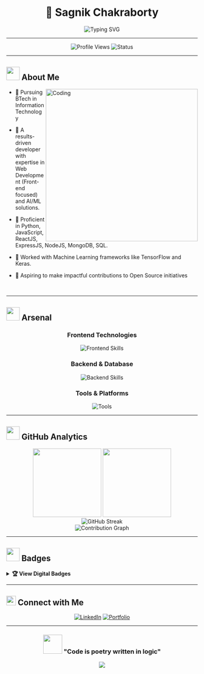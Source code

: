# <div align="center">🌟 Sagnik Chakraborty</div>

<div align="center">
  <img src="https://readme-typing-svg.herokuapp.com?font=Fira+Code&weight=600&size=28&duration=3000&pause=1000&color=6366F1&center=true&vCenter=true&multiline=true&repeat=false&width=600&height=100&lines=Full-Stack+Developer;AI%2FML+Enthusiast" alt="Typing SVG" />
</div>
<hr>

<div align="center">
  <img src="https://komarev.com/ghpvc/?username=eccentriccoder01&label=Profile%20Views&color=6366f1&style=for-the-badge" alt="Profile Views" />
  <img src="https://img.shields.io/badge/Status-Available%20for%20Hire-brightgreen?style=for-the-badge" alt="Status" />
</div>

---

## <img src="https://media.giphy.com/media/iY8CRBdQXODJSCERIr/giphy.gif" width="35"> About Me

<img align="right" src="https://media.giphy.com/media/SWoSkN6DxTszqIKEqv/giphy.gif" alt="Coding" width="400" />


- 🔏 Pursuing BTech in Information Technology

- 🔏 A results-driven developer with expertise in Web Development (Front-end focused) and AI/ML solutions.

- 🔏 Proficient in Python, JavaScript, ReactJS, ExpressJS, NodeJS, MongoDB, SQL.

- 🔏 Worked with Machine Learning frameworks like TensorFlow and Keras.

- 🔏 Aspiring to make impactful contributions to Open Source initiatives


<br clear="right"/>

---

## <img src="https://media.giphy.com/media/WUlplcMpOCEmTGBtBW/giphy.gif" width="35"> Arsenal

<div align="center">

### Frontend Technologies
<p>
  <img src="https://skillicons.dev/icons?i=react,js,ts,html,css,bootstrap" alt="Frontend Skills" />
</p>

### Backend & Database
<p>
  <img src="https://skillicons.dev/icons?i=nodejs,express,mongodb,mysql,python" alt="Backend Skills" />
</p>

### Tools & Platforms
<p>
  <img src="https://skillicons.dev/icons?i=vscode,git,github,postman,tensorflow" alt="Tools" />
</p>

</div>

---

## <img src="https://media.giphy.com/media/Q7LHmoFwVP6Yc1swZs/giphy.gif" width="35"> GitHub Analytics

<div align="center">
  
  <img height="180em" src="https://github-readme-stats.vercel.app/api?username=eccentriccoder01&show_icons=true&theme=tokyonight&count_private=true&hide_border=true&bg_color=0d1117&title_color=6366f1&icon_color=8b5cf6&text_color=c9d1d9"/>
  
  <img height="180em" src="https://github-readme-stats.vercel.app/api/top-langs/?username=eccentriccoder01&layout=compact&theme=tokyonight&hide_border=true&bg_color=0d1117&title_color=6366f1&text_color=c9d1d9"/>
  
</div>

<div align="center">
  <img src="https://streak-stats.demolab.com/?user=eccentriccoder01&theme=tokyonight&hide_border=true&background=0D1117&stroke=6366f1&ring=8b5cf6&fire=f59e0b&currStreakLabel=c9d1d9" alt="GitHub Streak" />
</div>

<div align="center">
  <img src="https://github-readme-activity-graph.vercel.app/graph?username=eccentriccoder01&theme=tokyo-night&bg_color=0d1117&color=c9d1d9&line=6366f1&point=8b5cf6&area=true&hide_border=true" alt="Contribution Graph" />
</div>

---

## <img src="https://media.giphy.com/media/LnQjpWaON8nhr21vNW/giphy.gif" width="35"> Badges

<details>
<summary><b>🏆 View Digital Badges</b></summary>
<br>

<div align="center">
  <table>
    <tr>
      <td align="center">
        <a href="https://www.credly.com/badges/76e994f4-a66f-4209-9727-f0007de3c3a8/public_url">
          <img width="120px" src="https://github.com/user-attachments/assets/996cbd36-6b8c-45ad-ad00-7aa577422835" />
        </a>
      </td>
      <td align="center">
        <a href="https://www.credly.com/badges/fb130af4-6008-4ae8-b24d-e9d012f57777/public_url">
          <img width="120px" src="https://github.com/user-attachments/assets/ba28ffed-2b29-42e9-8bd9-a8b299d99a39" />
        </a>
      </td>
      <td align="center">
        <a href="https://www.credly.com/badges/83bed5fd-8ba1-4c44-8358-73fb2da1623e/public_url">
          <img width="120px" src="https://github.com/user-attachments/assets/4948a1b4-118a-4b17-ae92-3917923ca53c" />
        </a>
      </td>
      <td align="center">
        <img width="120px" src="https://github.com/user-attachments/assets/881a3b49-b283-47cc-b1ae-7e7354eeae9d" />
      </td>
    </tr>
    <tr>
      <td align="center">
        <a href="https://www.credly.com/badges/53bd600a-4e4a-4a87-b7bd-11405964c0d3/public_url">
          <img width="120px" src="https://github.com/user-attachments/assets/3ab1a6a5-5a83-4839-ba62-a3f18a9cb475" />
        </a>
      </td>
      <td align="center">
        <a href="https://www.credly.com/badges/1bde91ac-946e-40f9-b9e5-927d9d631101/public_url">
          <img width="120px" src="https://github.com/user-attachments/assets/432e38fb-053e-4835-8a0f-2a494c073c92" />
        </a>
      </td>
      <td align="center">
        <a href="https://www.credly.com/badges/bcf6d1bb-3d3d-422c-bc5b-2e3c90d5ccbc/public_url">
          <img width="120px" src="https://github.com/user-attachments/assets/b6337be4-4cd6-41c6-bea3-855e9f2c5e09" />
        </a>
      </td>
      <td align="center">
        <a href="https://www.credly.com/badges/f093ec4e-dff7-4db6-8909-77205c6b0861/public_url">
          <img width="120px" src="https://github.com/user-attachments/assets/16300233-4e36-464f-9369-062b172ea94d" />
        </a>
      </td>
    </tr>
    <tr>
      <td align="center">
        <a href="https://www.credly.com/badges/4b318b6e-c7cc-4e31-856c-0957a84b14dd/public_url">
          <img width="120px" src="https://github.com/user-attachments/assets/34859652-b56d-4ef4-a454-396aa5543ede" />
        </a>
      </td>
      <td align="center">
        <a href="https://www.credly.com/badges/f397a886-61de-4ec5-9e50-6eb741a085d1/public_url">
          <img width="120px" src="https://github.com/user-attachments/assets/5e58bda2-9472-4026-9587-3fd3ad93e135" />
        </a>
      </td>
      <td colspan="2"></td>
    </tr>
  </table>
</div>

</details>

---

## <img src="https://media.giphy.com/media/LnQjpWaON8nhr21vNW/giphy.gif" width="25"> Connect with Me

<div align="center">
  
  [![LinkedIn](https://img.shields.io/badge/LinkedIn-0077B5?style=for-the-badge&logo=linkedin&logoColor=white)](https://www.linkedin.com/in/sagnik-chakraborty-9aa473248)
  [![Portfolio](https://img.shields.io/badge/Portfolio-FF7139?style=for-the-badge&logo=Firefox&logoColor=white)](#)

</div>

---

<div align="center">
  
  ### <img src="https://media.giphy.com/media/VgCDAzcKvsR6OM0uWg/giphy.gif" width="50"> "Code is poetry written in logic"
  
  <img src="https://capsule-render.vercel.app/api?type=waving&color=gradient&customColorList=6,11,20&height=120&section=footer&text=Thanks%20for%20visiting!&fontSize=20&fontColor=fff&animation=twinkling"/>
  
</div>
